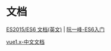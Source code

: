# 文档

[ES2015/ES6 文档(英文)](http://www.ecma-international.org/ecma-262/6.0/) | [阮一峰-ES6入门](http://es6.ruanyifeng.com/)

[vue1.x-中文文档](https://v1-cn.vuejs.org/guide/computed.html)

